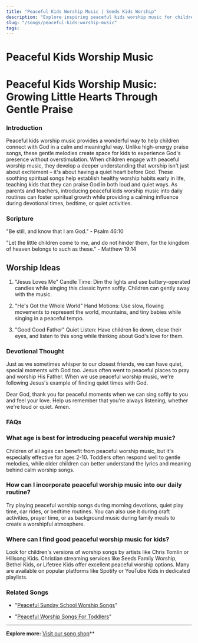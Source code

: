 ```yaml
---
title: "Peaceful Kids Worship Music | Seeds Kids Worship"
description: "Explore inspiring peaceful kids worship music for children's worship and faith development. Biblical music resources for families and ministry."
slug: "/songs/peaceful-kids-worship-music"
tags:
---
```


# Peaceful Kids Worship Music

# Peaceful Kids Worship Music: Growing Little Hearts Through Gentle Praise

### Introduction
Peaceful kids worship music provides a wonderful way to help children connect with God in a calm and meaningful way. Unlike high-energy praise songs, these gentle melodies create space for kids to experience God's presence without overstimulation. When children engage with peaceful worship music, they develop a deeper understanding that worship isn't just about excitement – it's about having a quiet heart before God. These soothing spiritual songs help establish healthy worship habits early in life, teaching kids that they can praise God in both loud and quiet ways. As parents and teachers, introducing peaceful kids worship music into daily routines can foster spiritual growth while providing a calming influence during devotional times, bedtime, or quiet activities.

### Scripture
"Be still, and know that I am God." - Psalm 46:10

"Let the little children come to me, and do not hinder them, for the kingdom of heaven belongs to such as these." - Matthew 19:14

## Worship Ideas
1. "Jesus Loves Me" Candle Time: Dim the lights and use battery-operated candles while singing this classic hymn softly. Children can gently sway with the music.

2. "He's Got the Whole World" Hand Motions: Use slow, flowing movements to represent the world, mountains, and tiny babies while singing in a peaceful tempo.

3. "Good Good Father" Quiet Listen: Have children lie down, close their eyes, and listen to this song while thinking about God's love for them.

### Devotional Thought
Just as we sometimes whisper to our closest friends, we can have quiet, special moments with God too. Jesus often went to peaceful places to pray and worship His Father. When we use peaceful worship music, we're following Jesus's example of finding quiet times with God. 

Dear God, thank you for peaceful moments when we can sing softly to you and feel your love. Help us remember that you're always listening, whether we're loud or quiet. Amen.

### FAQs

### What age is best for introducing peaceful worship music?
Children of all ages can benefit from peaceful worship music, but it's especially effective for ages 2-10. Toddlers often respond well to gentle melodies, while older children can better understand the lyrics and meaning behind calm worship songs.

### How can I incorporate peaceful worship music into our daily routine?
Try playing peaceful worship songs during morning devotions, quiet play time, car rides, or bedtime routines. You can also use it during craft activities, prayer time, or as background music during family meals to create a worshipful atmosphere.

### Where can I find good peaceful worship music for kids?
Look for children's versions of worship songs by artists like Chris Tomlin or Hillsong Kids. Christian streaming services like Seeds Family Worship, Bethel Kids, or Lifetree Kids offer excellent peaceful worship options. Many are available on popular platforms like Spotify or YouTube Kids in dedicated playlists.

### Related Songs

- "[Peaceful Sunday School Worship Songs](/songs/peaceful-sunday-school-worship-songs/)"

- "[Peaceful Worship Songs For Toddlers](/songs/peaceful-worship-songs-for-toddlers/)"

---

**Explore more:** [Visit our song shop](https://seedskidsworship.com/shop)**

<!-- Schema Markup -->
<script type="application/ld+json">
{
  "@context": "https://schema.org",
  "@type": "MusicRecording",
  "name": "Peaceful Kids Worship Music",
  "byArtist": {
    "@type": "MusicGroup",
    "name": "Seeds Kids Worship"
  },
  "isFamilyFriendly": true,
  "url": "https://seedskidsworship.com/songs/peaceful-kids-worship-music/"
}
</script>